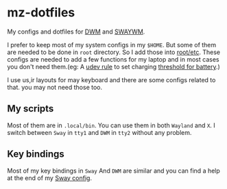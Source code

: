 # mz-dotfiles
My configs and dotfiles for [DWM](https://github.com/mhdzli/dwm) and [SWAYWM](https://swaywm.org/).

I prefer to keep most of my system configs in my `$HOME`. But some of them are needed to be done in `root` directory. So I add those into [root/etc](../../tree/master/src/root/etc). These configs are needed to add a few functions for my laptop and in most cases you don't need them.(eg: A [udev rule](../master/src/root/etc/udev/rules.d/99_battery_threshold.rules) to set charging [threshold for battery](https://fosstodon.org/@mzeinali/103684222479793025).)

I use us,ir layouts for may keyboard and there are some configs related to that. you may not need those too.

## My scripts
Most of them are in `.local/bin`. You can use them in both `Wayland` and `X`. I switch between `Sway` in `tty1` and `DWM` in `tty2` without any problem. 

## Key bindings

Most of my key bindings in `Sway` And `DWM` are similar and you can find a help at the end of my [Sway config](../master/src/.config/sway/config).

